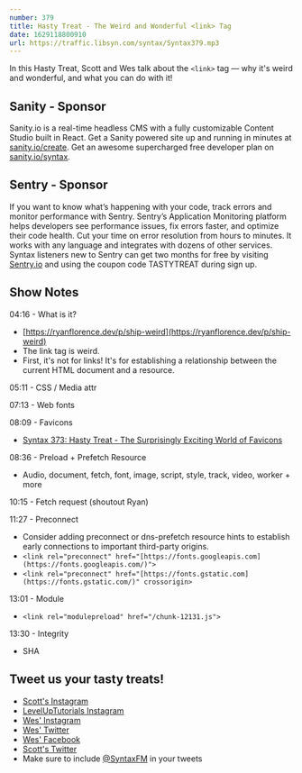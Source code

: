 ```yaml
---
number: 379
title: Hasty Treat - The Weird and Wonderful <link> Tag
date: 1629118800910
url: https://traffic.libsyn.com/syntax/Syntax379.mp3
---
```


In this Hasty Treat, Scott and Wes talk about the `<link>` tag — why it's weird and wonderful, and what you can do with it!

## Sanity - Sponsor
Sanity.io is a real-time headless CMS with a fully customizable Content Studio built in React. Get a Sanity powered site up and running in minutes at [sanity.io/create](https://www.sanity.io/create). Get an awesome supercharged free developer plan on [sanity.io/syntax](https://www.sanity.io/syntax).

## Sentry - Sponsor
If you want to know what’s happening with your code, track errors and monitor performance with Sentry. Sentry’s Application Monitoring platform helps developers see performance issues, fix errors faster, and optimize their code health. Cut your time on error resolution from hours to minutes. It works with any language and integrates with dozens of other services. Syntax listeners new to Sentry can get two months for  free by visiting [Sentry.io](https://sentry.io) and using the coupon code TASTYTREAT during sign up.

## Show Notes
04:16 - What is it?
* [https://ryanflorence.dev/p/ship-weird](https://ryanflorence.dev/p/ship-weird) 
* The link tag is weird.
* First, it's not for links! It's for establishing a relationship between the current HTML document and a resource. 

05:11 - CSS / Media attr

07:13 - Web fonts

08:09 - Favicons
* [Syntax 373: Hasty Treat - The Surprisingly Exciting World of Favicons](https://syntax.fm/show/373/hasty-treat-the-surprisingly-exciting-world-of-favicons)

08:36 - Preload + Prefetch Resource
* Audio, document, fetch, font, image, script, style, track, video, worker + more

10:15 - Fetch request (shoutout Ryan)

11:27 - Preconnect
* Consider adding preconnect or dns-prefetch resource hints to establish early connections to important third-party origins.
* `<link rel="preconnect" href="[https://fonts.googleapis.com](https://fonts.googleapis.com/)">`
* `<link rel="preconnect" href="[https://fonts.gstatic.com](https://fonts.gstatic.com/)" crossorigin>`

13:01 - Module
* `<link rel="modulepreload" href="/chunk-12131.js">`

13:30 - Integrity
* SHA

## Tweet us your tasty treats!
* [Scott's Instagram](https://www.instagram.com/stolinski/)
* [LevelUpTutorials Instagram](https://www.instagram.com/LevelUpTutorials/)
* [Wes' Instagram](https://www.instagram.com/wesbos/)
* [Wes' Twitter](https://twitter.com/wesbos)
* [Wes' Facebook](https://www.facebook.com/wesbos.developer)
* [Scott's Twitter](https://twitter.com/stolinski)
* Make sure to include [@SyntaxFM](https://twitter.com/SyntaxFM) in your tweets